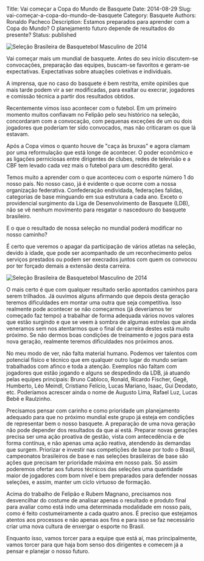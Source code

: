 Title: Vai começar a Copa do Mundo de Basquete
Date: 2014-08-29
Slug: vai-começar-a-copa-do-mundo-de-basquete
Category: Basquete
Authors: Ronaldo Pacheco
Description: Estamos preparados para aprender com a Copa do Mundo? O planejamento futuro depende de resultados do presente?
Status: published

![Seleção Brasileira de Basquetebol Masculino de 2014]({static}/images/10.jpg "Divulgação/CBB")

Vai começar mais um mundial de basquete. Antes do seu início discutem-se convocações, preparação das equipes, buscam-se favoritos e geram-se expectativas. Expectativas sobre atuações coletivas e individuais.

A imprensa, que no caso do basquete é bem restrita, emite opiniões que mais tarde podem vir a ser modificadas, para exaltar ou execrar, jogadores e comissão técnica a partir dos resultados obtidos.

Recentemente vimos isso acontecer com o futebol. Em um primeiro momento muitos confiavam no Felipão pelo seu histórico na seleção, concordaram com a convocação, com pequenas exceções de um ou dois jogadores que poderiam ter sido convocados, mas não criticaram os que lá estavam.

Após a Copa vimos o quanto houve de "caça às bruxas" e agora clamam por uma reformulação que está longe de acontecer. O poder econômico e as ligações perniciosas entre dirigentes de clubes, redes de televisão e a CBF tem levado cada vez mais o futebol para um descrédito geral.

Temos muito a aprender com o que aconteceu com o esporte número 1 do nosso país. No nosso caso, já é evidente o que ocorre com a nossa organização federativa. Confederação endividada, federações falidas, categorias de base minguando em sua estrutura a cada ano. Exceto o providencial surgimento da Liga de Desenvolvimento de Basquete (LDB), não se vê nenhum movimento para resgatar o nascedouro do basquete brasileiro.

E o que o resultado de nossa seleção no mundial poderá modificar no nosso caminho?

É certo que veremos o apagar da participação de vários atletas na seleção, devido à idade, que pode ser acompanhado de um reconhecimento pelos serviços prestados ou podem ser execrados juntos com quem os convocou por ter forçado demais a extensão desta carreira.

![Seleção Brasileira de Basquetebol Masculino de 2014]({static}/images/11.jpg "Divulgação/CBB")

O mais certo é que com qualquer resultado serão apontados caminhos para serem trilhados. Já ouvimos alguns afirmando que depois desta geração teremos dificuldades em montar uma outra que seja competitiva. Isso realmente pode acontecer se não começarmos (já deveríamos ter começado faz tempo) a trabalhar de forma adequada vários novos valores que estão surgindo e que se veem à sombra de algumas estrelas que ainda veneramos sem nos atentarmos que o final de carreira destes está muito próximo. Se não dermos boas condições de treinamento e jogos para esta nova geração, realmente teremos dificuldades nos próximos anos.

No meu modo de ver, não falta material humano. Podemos ver talentos com potencial físico e técnico que em qualquer outro lugar do mundo seriam trabalhados com afinco e toda a atenção. Exemplos não faltam com jogadores que estão jogando e alguns se despedindo da LDB, já atuando pelas equipes principais: Bruno Cabloco, Ronald, Ricardo Fischer, Gegê, Humberto, Léo Meindl, Cristiano Felício, Lucas Mariano, Isaac, Gui Deodato, etc. Poderíamos acrescer ainda o nome de Augusto Lima, Rafael Luz, Lucas Bebê e Raulzinho.

Precisamos pensar com carinho e como prioridade um planejamento adequado para que no próximo mundial este grupo já esteja em condições de representar bem o nosso basquete. A preparação de uma nova geração não pode depender dos resultados da que aí está. Preparar novas gerações precisa ser uma ação proativa de gestão, vista com antecedência e de forma contínua, e não apenas uma ação reativa, atendendo às demandas que surgem. Priorizar e investir nas competições de base por todo o Brasil, campeonatos brasileiros de base e nas seleções brasileiras de base são ações que precisam ter prioridade máxima em nosso país. Só assim poderemos ofertar aos futuros técnicos das seleções uma quantidade maior de jogadores com bom nível e bem preparados para defender nossas seleções, e assim, manter um ciclo virtuoso de formação.

Acima do trabalho de Felipão e Rubem Magnano, precisamos nos desvencilhar do costume de analisar apenas o resultado e produto final para avaliar como está indo uma determinada modalidade em nosso país, como é feito costumeiramente a cada quatro anos. É preciso que estejamos atentos aos processos e não apenas aos fins e para isso se faz necessário criar uma nova cultura de enxergar o esporte no Brasil.

Enquanto isso, vamos torcer para a equipe que está aí, mas principalmente, vamos torcer para que haja bom senso dos dirigentes e comecem já a pensar e planejar o nosso futuro.